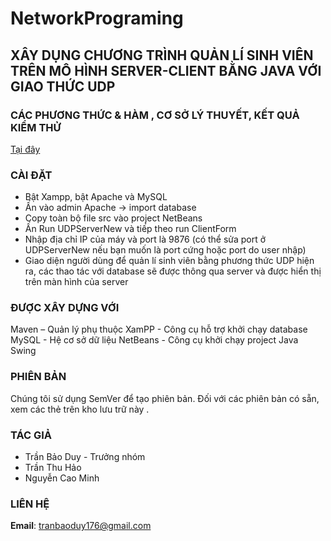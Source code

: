 # NetworkPrograming

## XÂY DỤNG CHƯƠNG TRÌNH QUẢN LÍ SINH VIÊN TRÊN MÔ HÌNH SERVER-CLIENT BẰNG JAVA VỚI GIAO THỨC UDP

### CÁC PHƯƠNG THỨC & HÀM , CƠ SỞ LÝ THUYẾT, KẾT QUẢ KIỂM THỬ
[Tại đây](https://github.com/ttduyy/NetworkPrograming/blob/main/Nhom5.docx)

### CÀI ĐẶT
- Bật Xampp, bật Apache và MySQL
- Ấn vào admin Apache -> import database
- Copy toàn bộ file src vào project NetBeans
- Ấn Run UDPServerNew và tiếp theo run ClientForm
- Nhập địa chỉ IP của máy và port là 9876 (có thể sửa port ở UDPServerNew nếu bạn muốn là port cứng hoặc port do user nhập)
- Giao diện người dùng để quản lí sinh viên bằng phương thức UDP hiện ra, các thao tác với database sẽ được thông qua server và được hiển thị trên màn hình của server

### ĐƯỢC XÂY DỰNG VỚI
Maven – Quản lý phụ thuộc
XamPP - Công cụ hỗ trợ khởi chạy database
MySQL - Hệ cơ sở dữ liệu
NetBeans - Công cụ khởi chạy project Java Swing

### PHIÊN BẢN
Chúng tôi sử dụng SemVer để tạo phiên bản. Đối với các phiên bản có sẵn, xem các thẻ trên kho lưu trữ này .

### TÁC GIẢ
- Trần Bảo Duy - Trưởng nhóm
- Trần Thu Hảo
- Nguyễn Cao Minh

### LIÊN HỆ
**Email**: tranbaoduy176@gmail.com
